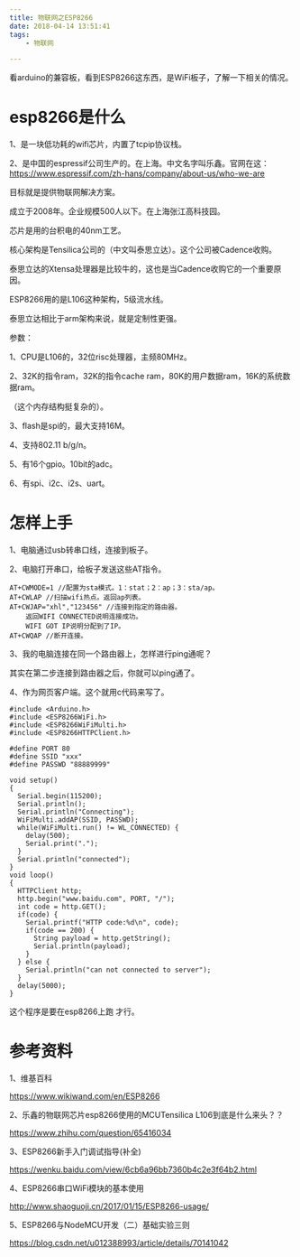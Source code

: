 ```yaml
---
title: 物联网之ESP8266
date: 2018-04-14 13:51:41
tags:
	- 物联网

---
```




看arduino的兼容板，看到ESP8266这东西，是WiFi板子，了解一下相关的情况。

# esp8266是什么

1、是一块低功耗的wifi芯片，内置了tcpip协议栈。

2、是中国的espressif公司生产的。在上海。中文名字叫乐鑫。官网在这：https://www.espressif.com/zh-hans/company/about-us/who-we-are

目标就是提供物联网解决方案。

成立于2008年。企业规模500人以下。在上海张江高科技园。

芯片是用的台积电的40nm工艺。

核心架构是Tensilica公司的（中文叫泰思立达）。这个公司被Cadence收购。

泰思立达的Xtensa处理器是比较牛的，这也是当Cadence收购它的一个重要原因。

ESP8266用的是L106这种架构，5级流水线。

泰思立达相比于arm架构来说，就是定制性更强。



参数：

1、CPU是L106的，32位risc处理器，主频80MHz。

2、32K的指令ram，32K的指令cache ram，80K的用户数据ram，16K的系统数据ram。

（这个内存结构挺复杂的）。

3、flash是spi的，最大支持16M。

4、支持802.11 b/g/n。

5、有16个gpio。10bit的adc。

6、有spi、i2c、i2s、uart。



# 怎样上手

1、电脑通过usb转串口线，连接到板子。

2、电脑打开串口，给板子发送这些AT指令。

```
AT+CWMODE=1 //配置为sta模式。1：stat；2：ap；3：sta/ap。
AT+CWLAP //扫描wifi热点。返回ap列表。
AT+CWJAP="xhl","123456" //连接到指定的路由器。
	返回WIFI CONNECTED说明连接成功。
	WIFI GOT IP说明分配到了IP。
AT+CWQAP //断开连接。
```

3、我的电脑连接在同一个路由器上，怎样进行ping通呢？

其实在第二步连接到路由器之后，你就可以ping通了。

4、作为网页客户端。这个就用c代码来写了。

```
#include <Arduino.h>
#include <ESP8266WiFi.h>
#include <ESP8266WiFiMulti.h>
#include <ESP8266HTTPClient.h>

#define PORT 80
#define SSID "xxx"
#define PASSWD "88889999"

void setup() 
{
  Serial.begin(115200);
  Serial.println();
  Serial.println("Connecting");
  WiFiMulti.addAP(SSID, PASSWD);
  while(WiFiMulti.run() != WL_CONNECTED) {
    delay(500);
    Serial.print(".");
  }
  Serial.println("connected");
}
void loop() 
{
  HTTPClient http;
  http.begin("www.baidu.com", PORT, "/");
  int code = http.GET();
  if(code) {
    Serial.printf("HTTP code:%d\n", code);
    if(code == 200) {
      String payload = http.getString();
      Serial.println(payload);
    }
  } else {
    Serial.println("can not connected to server");
  }
  delay(5000);
}
```

这个程序是要在esp8266上跑 才行。





# 参考资料

1、维基百科

https://www.wikiwand.com/en/ESP8266

2、乐鑫的物联网芯片esp8266使用的MCUTensilica L106到底是什么来头？？

https://www.zhihu.com/question/65416034

3、ESP8266新手入门调试指导(补全)

https://wenku.baidu.com/view/6cb6a96bb7360b4c2e3f64b2.html

4、ESP8266串口WiFi模块的基本使用

http://www.shaoguoji.cn/2017/01/15/ESP8266-usage/

5、ESP8266与NodeMCU开发（二）基础实验三则

https://blog.csdn.net/u012388993/article/details/70141042



